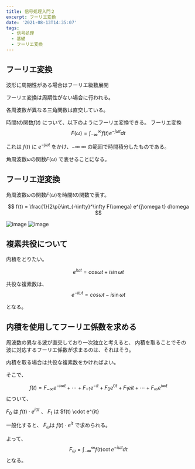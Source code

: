 ```yaml
---
title: 信号処理入門２
excerpt: フーリエ変換
date: '2021-08-13T14:35:07'
tags:
  - 信号処理
  - 基礎
  - フーリエ変換
---
```


## フーリエ変換

波形に周期性がある場合はフーリエ級数展開

フーリエ変換は周期性がない場合に行われる。

各周波数が異なる三角関数は直交している。


時間$t$の関数$f(t)$ について、以下のようにフーリエ変換できる。
フーリエ変換
$$
F(\omega) = \int_{-\infty}^\infty f(t)e^{-j\omega t}dt
$$

これは
$f(t)$ に $e^{-j\omega t}$ をかけ、$-\infty ~ \infty$ の範囲で時間積分したものである。

角周波数$\omega$の関数$F(\omega)$ で表せることになる。

## フーリエ逆変換

角周波数$\omega$の関数$F(\omega)$を時間$t$の関数で表す。

$$
f(t) = \frac{1}{2\pi}\int_{-\infty}^\infty F(\omega) e^{j\omega t} d\omega
$$

![image](https://res.cloudinary.com/ddaz9etkx/image/upload/v1628837413/202108/1_qhwubn.jpg)
![image](https://res.cloudinary.com/ddaz9etkx/image/upload/v1628837419/202108/2_y6tus1.jpg)



## 複素共役について

内積をとりたい。

$$
e^{i\omega t} = cos\omega t + i\sin \omega t
$$

共役な複素数は、
$$
e^{-i\omega t} = cos\omega t - i\sin \omega t
$$

となる。

## 内積を使用してフーリエ係数を求める


周波数の異なる波が直交しており一次独立と考えると、
内積を取ることでその波に対応するフーリエ係数が求まるのは、それはそう。

内積を取る場合は共役な複素数をかければよい。

そこで、

$$
f(t) = F_{-\infty}e^{-i\infty t} + \cdots + F_{-1}e^{-it} + F_0e^{0t} + F_1e{it} + \cdots + F_\infty e^{i\infty t}
$$
について、

$F_0$ は $f(t) \cdot e^{i0t}$
、
$F_1$ は $f(t) \cdot e^{it}

一般化すると、
$F_\omega$は $f(t) \cdot e^{it}$
で求められる。

よって、
$$
F_\omega = \int_{-\infty}^\infty f(t)\cot e^{-i\omega t} dt
$$
となる。